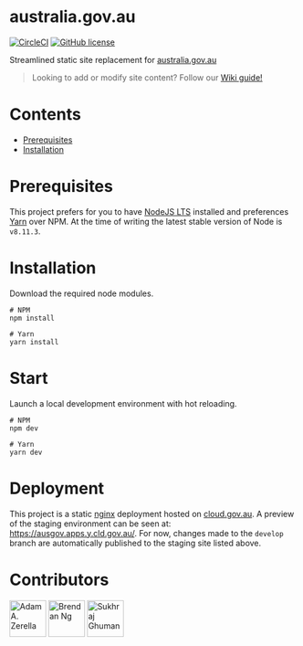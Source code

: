 # australia.gov.au

[![CircleCI](https://circleci.com/gh/govau/ausgov.svg?style=svg)](https://circleci.com/gh/govau/ausgov)
[![GitHub license](https://img.shields.io/github/license/govau/ausgov.svg)](https://github.com/govau/ausgov/blob/master/LICENSE)

Streamlined static site replacement for [australia.gov.au](https://www.australia.gov.au)

> Looking to add or modify site content? Follow our [Wiki guide!](https://github.com/govau/ausgov/wiki)

# Contents

-   [Prerequisites](#prerequisites)
-   [Installation](#installation)

# Prerequisites

This project prefers for you to have [NodeJS LTS](https://nodejs.org/en/) installed and preferences [Yarn](https://yarnpkg.com/lang/en/) over NPM. At the time of writing the latest stable version of Node is `v8.11.3`.

# Installation

Download the required node modules.

```node
# NPM
npm install

# Yarn
yarn install
```

# Start

Launch a local development environment with hot reloading.

```node
# NPM
npm dev

# Yarn
yarn dev
```

# Deployment

This project is a static [nginx](https://nginx.org/en/) deployment hosted on [cloud.gov.au](https://cloud.gov.au). A preview of the staging environment can be seen at: https://ausgov.apps.y.cld.gov.au/. For now, changes made to the `develop` branch are automatically published to the staging site listed above.

# Contributors

<div style="display:inline;">
  <img width="64" height="64" href="https://github.com/adamzerella" src="https://avatars0.githubusercontent.com/u/1501560?s=460&v=4" alt="Adam A. Zerella"/>
  <img width="64" height="64" href="https://github.com/BrendanCNg" src="https://avatars2.githubusercontent.com/u/36283933?s=400&v=4" alt="Brendan Ng"/>
  <img width="64" height="64" href="https://github.com/sukhrajghuman" src="https://avatars0.githubusercontent.com/u/20184809?s=400&v=4" alt="Sukhraj Ghuman"/>
</div>
